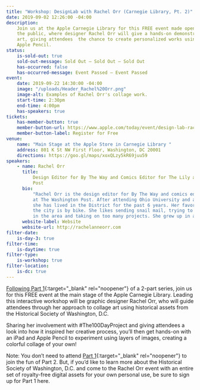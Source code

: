 ```yaml
---
title: "Workshop: DesignLab with Rachel Orr (Carnegie Library, Pt. 2)"
date: 2019-09-02 12:26:00 -04:00
description:
    Join us at the Apple Carnegie Library for this FREE event made open to
    the public, where designer Rachel Orr will give a hands-on demonstration of collage
    art, giving attendees  the chance to create personalized works using the iPad and
    Apple Pencil.
status:
    is-sold-out: true
    sold-out-message: Sold Out — Sold Out — Sold Out
    has-occurred: false
    has-occurred-message: Event Passed — Event Passed
event:
    date: 2019-09-22 14:30:00 -04:00
    image: "/uploads/Header_Rachel%20Orr.png"
    image-alt: Examples of Rachel Orr's collage work.
    start-time: 2:30pm
    end-time: 4:00pm
    has-speakers: true
tickets:
    has-member-button: true
    member-button-url: https://www.apple.com/today/event/design-lab-rachel-orr-092219/6573249202036835725/
    member-button-label: Register for Free
venue:
    name: "Main Stage at the Apple Store in Carnegie Library "
    address: 801 K St NW First Floor, Washington, DC 20001
    directions: https://goo.gl/maps/xoxQLzy5kR69juu59
speakers:
    - name: Rachel Orr
      title:
          Design Editor for By The Way and Comics Editor for The Lily at The Washington
          Post
      bio:
          "Rachel Orr is the design editor for By The Way and comics editor for The Lily
          at The Washington Post. After attending Ohio University and a short stint in Phoenix,
          she has lived in the District for the past 6 years. Her favorite way to explore
          the city is by bike. She likes sending snail mail, trying to hit every movie theater
          in the area and taking on too many projects. She grew up in a small town in Ohio. "
      website-label: Website
      website-url: http://rachelanneorr.com
filter-date:
    is-day-3: true
filter-time:
    is-daytime: true
filter-type:
    is-workshop: true
filter-location:
    is-dc: true
---
```


[Following Part 1](https://www.dcdesignweek.org/events/designing-with-archival-images-carnegie-library-part-1/){:target="\_blank" rel="noopener"} of a 2-part series, join us for this FREE event at the main stage of the Apple Carnegie Library. Leading this interactive workshop will be graphic designer Rachel Orr, who will guide attendees through her approach to collage art using historical assets from the Historical Society of Washington, D.C.

Sharing her involvement with #The100DayProject and giving attendees a look into how it inspired her creative process, you’ll then get hands-on with an iPad and Apple Pencil to experiment using layers of images, creating a colorful collage of your own!

Note: You don’t need to attend [Part 1](https://www.dcdesignweek.org/events/designing-with-archival-images-carnegie-library-part-1/){:target="\_blank" rel="noopener"} to join the fun of Part 2. But, if you’d like to learn more about the Historical Society of Washington, D.C. and come to the Rachel Orr event with an entire set of royalty-free digital assets for your own personal use, be sure to sign up for Part 1 here.
